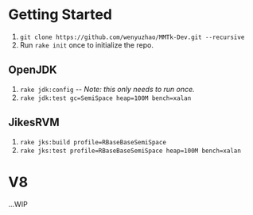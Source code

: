 
# Getting Started

1. `git clone https://github.com/wenyuzhao/MMTk-Dev.git --recursive`
2. Run `rake init` once to initialize the repo.

## OpenJDK

1. `rake jdk:config` -- _Note: this only needs to run once._
2. `rake jdk:test gc=SemiSpace heap=100M bench=xalan`

## JikesRVM

1. `rake jks:build profile=RBaseBaseSemiSpace `
2. `rake jks:test profile=RBaseBaseSemiSpace heap=100M bench=xalan`

# V8

...WIP